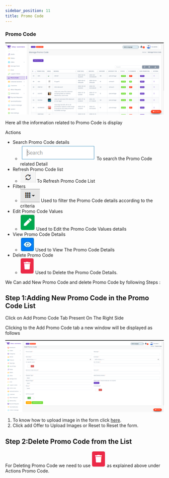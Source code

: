 ```yaml
---
sidebar_position: 11
title: Promo Code
---
```


### Promo Code

<div class="promo">
    <img class="bordered" src="/img/promo_code.jpg" alt="sample3"/>
</div>

Here all the information related to Promo Code is display

Actions

- Search Promo Code details
  - <div class="promo">
        <img class="bordered" src="/img/search_tab.jpg" alt="sample3"/> To search the Promo Code related Detail
    </div>
- Refresh Promo Code list
  - <div class="promo">
        <img class="bordered" src="/img/refresh_tab.jpg" alt="sample3"/> To Refresh Promo Code List
    </div>
- Filters
  - <div class="promo">
        <img class="bordered" src="/img/filter_tab.jpg" alt="sample3"/> Used to filter the Promo Code details according to the criteria
    </div>
- Edit Promo Code Values
  - <div class="promo">
        <img class="bordered" src="/img/edit_tab.jpg" alt="sample3"/> Used to Edit the Promo Code Values details
    </div>
- View Promo Code Details
  - <div class="promo">
        <img class="bordered" src="/img/view_tab.jpg" alt="sample3"/> Used to View The Promo Code Details
    </div>
- Delete Promo Code
  - <div class="promo">
        <img class="bordered" src="/img/delete1_tab.jpg" alt="sample3"/> Used to Delete the Promo Code Details.
    </div>

We Can add New Promo Code and delete Promo Code by following Steps :

## Step 1:Adding New Promo Code in the Promo Code List

Click on Add Promo Code Tab Present On The Right Side

Clicking to the Add Promo Code tab a new window will be displayed as follows

<div class="promo">
    <img class="bordered" src="/img/promo_code3.jpg" alt="sample3"/>
</div>

1.  To know how to upload image in the form click [here](#add-image-form).
2.  Click add Offer to Upload Images or Reset to Reset the form.

## Step 2:Delete Promo Code from the List

For Deleting Promo Code we need to use <img src="/img/delete1_tab.jpg"/> as explained above under Actions Promo Code. 
